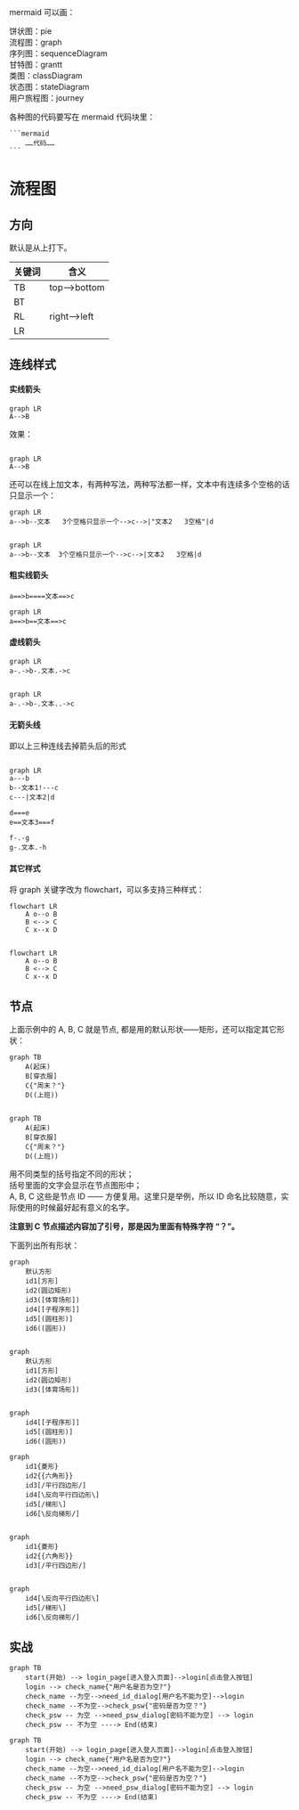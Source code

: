 mermaid 可以画：

饼状图：pie  
流程图：graph  
序列图：sequenceDiagram  
甘特图：grantt  
类图：classDiagram  
状态图：stateDiagram  
用户旅程图：journey  


各种图的代码要写在 mermaid 代码块里：

    ```mermaid
        ……代码……
    ```

# 流程图

## 方向

默认是从上打下。

| 关键词      | 含义 |
| ----------- | ----------- |
| TB      | top-->bottom      |
| BT   |         |
| RL   | right-->left       |
| LR   |         |


## 连线样式

#### 实线箭头

    graph LR
    A-->B


效果：

```mermaid

graph LR
A-->B

```

还可以在线上加文本，有两种写法，两种写法都一样，文本中有连续多个空格的话只显示一个：

    graph LR
    a-->b--文本   3个空格只显示一个-->c-->|"文本2   3空格"|d

```mermaid

graph LR
a-->b--文本  3个空格只显示一个-->c-->|文本2   3空格|d

```

#### 粗实线箭头

    a==>b====文本==>c

```mermaid
graph LR
a==>b==文本==>c
```

#### 虚线箭头

    graph LR
    a-.->b-.文本.->c

```mermaid

graph LR
a-.->b-.文本..->c

```
#### 无箭头线

即以上三种连线去掉箭头后的形式

```mermaid

graph LR
a---b
b--文本1!---c
c---|文本2|d

d===e
e==文本3===f

f-.-g
g-.文本.-h

```

#### 其它样式

将 graph 关键字改为 flowchart，可以多支持三种样式：

    flowchart LR
        A o--o B
        B <--> C
        C x--x D

```mermaid

flowchart LR
    A o--o B
    B <--> C
    C x--x D

```

## 节点

上面示例中的 A, B, C 就是节点, 都是用的默认形状——矩形，还可以指定其它形状：

    graph TB
        A(起床)
        B[穿衣服]
        C{"周末？"}
        D((上班))

```mermaid

graph TB
    A(起床)
    B[穿衣服]
    C{"周末？"}
    D((上班))

```
用不同类型的括号指定不同的形状；  
括号里面的文字会显示在节点图形中；  
A, B, C 这些是节点 ID —— 方便复用。这里只是举例，所以 ID 命名比较随意，实际使用的时候最好起有意义的名字。

**注意到 C 节点描述内容加了引号，那是因为里面有特殊字符 “？”。**

下面列出所有形状：

    graph
        默认方形
        id1[方形]
        id2(圆边矩形)
        id3([体育场形])
        id4[[子程序形]]
        id5[(圆柱形)]
        id6((圆形))

```mermaid

graph
    默认方形
    id1[方形]
    id2(圆边矩形)
    id3([体育场形])

```

```mermaid

graph
    id4[[子程序形]]
    id5[(圆柱形)]
    id6((圆形))

```




    graph
        id1{菱形}
        id2{{六角形}}
        id3[/平行四边形/]
        id4[\反向平行四边形\]
        id5[/梯形\]
        id6[\反向梯形/]

```mermaid

graph
	id1{菱形}
	id2{{六角形}}
	id3[/平行四边形/]

```
```mermaid

graph
	id4[\反向平行四边形\]
	id5[/梯形\]
	id6[\反向梯形/]

```

## 实战

    graph TB
        start(开始) --> login_page[进入登入页面]-->login[点击登入按钮]
        login --> check_name{"用户名是否为空?"}
        check_name --为空-->need_id_dialog[用户名不能为空]-->login
        check_name --不为空-->check_psw{"密码是否为空？"}
        check_psw -- 为空 -->need_psw_dialog[密码不能为空] --> login
        check_psw -- 不为空 ----> End(结束)

```mermaid
graph TB
    start(开始) --> login_page[进入登入页面]-->login[点击登入按钮]
    login --> check_name{"用户名是否为空?"}
    check_name --为空-->need_id_dialog[用户名不能为空]-->login
    check_name --不为空-->check_psw{"密码是否为空？"}
    check_psw -- 为空 -->need_psw_dialog[密码不能为空] --> login
    check_psw -- 不为空 ----> End(结束)
```